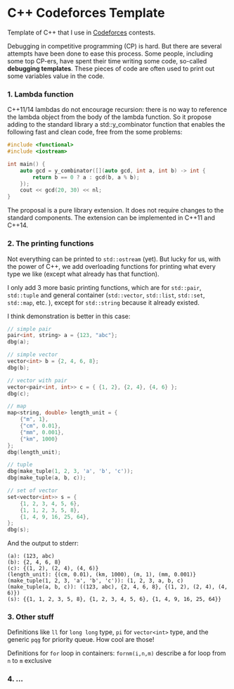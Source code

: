 # C++ Codeforces Template

Template of C++ that I use in [Codeforces](https://codeforces.com/profile/FrankS "My codeforces profile") contests. 

Debugging in competitive programming (CP) is hard. But there are several attempts have been done to ease this process. 
Some people, including some top CP-ers, have spent their time writing some code, so-called **debugging templates**.
These pieces of code are often used to print out some variables value in the code.

### 1. Lambda function

C++11/14 lambdas do not encourage recursion: there is no way to reference the lambda object from the body of the lambda function.
So it propose adding to the standard library a std::y_combinator function that enables the following fast and clean code, free from the some problems:

```c++
#include <functional>
#include <iostream>

int main() {
    auto gcd = y_combinator([](auto gcd, int a, int b) -> int {
        return b == 0 ? a : gcd(b, a % b);
    });
    cout << gcd(20, 30) << nl;
}
```

The proposal is a pure library extension. It does not require changes to the standard components. The extension can be implemented in C++11 and C++14.

### 2. The printing functions

Not everything can be printed to `std::ostream` (yet). But lucky for us, with the power of C++, we add overloading functions for printing what every type we like (except what already has that function).

I only add 3 more basic printing functions, which are for `std::pair`, `std::tuple` and general container (`std::vector`, `std::list`, `std::set`, `std::map`, etc. ), except for `std::string` because it already existed.

I think demonstration is better in this case:

```c++
// simple pair
pair<int, string> a = {123, "abc"};
dbg(a);

// simple vector
vector<int> b = {2, 4, 6, 8};
dbg(b);

// vector with pair
vector<pair<int, int>> c = { {1, 2}, {2, 4}, {4, 6} };
dbg(c);

// map
map<string, double> length_unit = {
    {"m", 1},
    {"cm", 0.01},
    {"mm", 0.001},
    {"km", 1000}
};
dbg(length_unit);

// tuple
dbg(make_tuple(1, 2, 3, 'a', 'b', 'c'));
dbg(make_tuple(a, b, c));

// set of vector
set<vector<int>> s = {
    {1, 2, 3, 4, 5, 6},
    {1, 1, 2, 3, 5, 8},
    {1, 4, 9, 16, 25, 64},
};
dbg(s);
```

And the output to stderr:

```
(a): (123, abc)
(b): {2, 4, 6, 8}
(c): {(1, 2), (2, 4), (4, 6)}
(length_unit): {(cm, 0.01), (km, 1000), (m, 1), (mm, 0.001)}
(make_tuple(1, 2, 3, 'a', 'b', 'c')): (1, 2, 3, a, b, c)
(make_tuple(a, b, c)): ((123, abc), {2, 4, 6, 8}, {(1, 2), (2, 4), (4, 6)})
(s): {{1, 1, 2, 3, 5, 8}, {1, 2, 3, 4, 5, 6}, {1, 4, 9, 16, 25, 64}}
```

### 3. Other stuff

Definitions like `ll` for `long long` type, `pi` for `vector<int>` type, and the generic `pqg` for priority queue. How cool are those!

Definitions for `for` loop in containers: `fornm(i,n,m)` describe a for loop from `n` to `m` exclusive

### 4. ... 